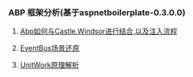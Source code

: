 ### ABP 框架分析(基于aspnetboilerplate-0.3.0.0)

1. [Abp如何与Castle.Windsor进行结合,以及注入流程](AbpCastleWindsor.md)

2. [EventBus场景还原](EventBus.md)

3. [UnitWork原理解析](UnitWork.md)
